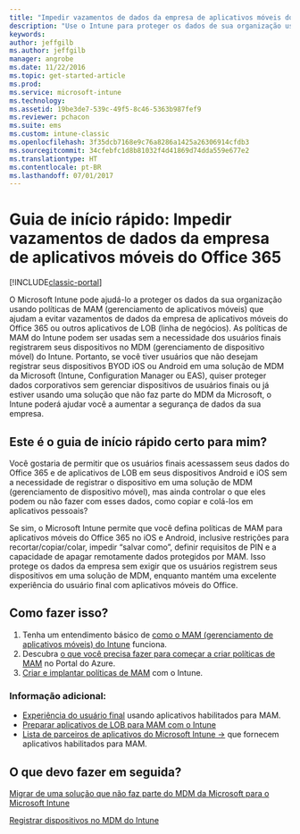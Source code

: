 ```yaml
---
title: "Impedir vazamentos de dados da empresa de aplicativos móveis do Office 365"
description: "Use o Intune para proteger os dados de sua organização usando políticas de MAM (gerenciamento de aplicativo móvel) que ajudam a evitar vazamentos de dados da empresa de aplicativos móveis do Office 365 ou outros aplicativos de LOB (linha de negócios)."
keywords: 
author: jeffgilb
ms.author: jeffgilb
manager: angrobe
ms.date: 11/22/2016
ms.topic: get-started-article
ms.prod: 
ms.service: microsoft-intune
ms.technology: 
ms.assetid: 19be3de7-539c-49f5-8c46-5363b987fef9
ms.reviewer: pchacon
ms.suite: ems
ms.custom: intune-classic
ms.openlocfilehash: 3f35dcb7168e9c76a8286a1425a26306914cfdb3
ms.sourcegitcommit: 34cfebfc1d8b81032f4d41869d74dda559e677e2
ms.translationtype: HT
ms.contentlocale: pt-BR
ms.lasthandoff: 07/01/2017
---
```

# <a name="quick-start-guide-prevent-company-data-leaks-from-office-365-mobile-apps"></a>Guia de início rápido: Impedir vazamentos de dados da empresa de aplicativos móveis do Office 365

[!INCLUDE[classic-portal](../includes/classic-portal.md)]

O Microsoft Intune pode ajudá-lo a proteger os dados da sua organização usando políticas de MAM (gerenciamento de aplicativos móveis) que ajudam a evitar vazamentos de dados da empresa de aplicativos móveis do Office 365 ou outros aplicativos de LOB (linha de negócios). As políticas de MAM do Intune podem ser usadas sem a necessidade dos usuários finais registrarem seus dispositivos no MDM (gerenciamento de dispositivo móvel) do Intune. Portanto, se você tiver usuários que não desejam registrar seus dispositivos BYOD iOS ou Android em uma solução de MDM da Microsoft (Intune, Configuration Manager ou EAS), quiser proteger dados corporativos sem gerenciar dispositivos de usuários finais ou já estiver usando uma solução que não faz parte do MDM da Microsoft, o Intune poderá ajudar você a aumentar a segurança de dados da sua empresa.   

## <a name="is-this-quick-start-guide-right-for-me"></a>Este é o guia de início rápido certo para mim?
Você gostaria de permitir que os usuários finais acessassem seus dados do Office 365 e de aplicativos de LOB em seus dispositivos Android e iOS sem a necessidade de registrar o dispositivo em uma solução de MDM (gerenciamento de dispositivo móvel), mas ainda controlar o que eles podem ou não fazer com esses dados, como copiar e colá-los em aplicativos pessoais?

Se sim, o Microsoft Intune permite que você defina políticas de MAM para aplicativos móveis do Office 365 no iOS e Android, inclusive restrições para recortar/copiar/colar, impedir “salvar como”, definir requisitos de PIN e a capacidade de apagar remotamente dados protegidos por MAM.  Isso protege os dados da empresa sem exigir que os usuários registrem seus dispositivos em uma solução de MDM, enquanto mantém uma excelente experiência do usuário final com aplicativos móveis do Office.

## <a name="how-do-i-do-it"></a>Como fazer isso?
1.  Tenha um entendimento básico de [como o MAM (gerenciamento de aplicativos móveis) do Intune](/intune-classic/deploy-use/protect-app-data-using-mobile-app-management-policies-with-microsoft-intune) funciona.
2.  Descubra [o que você precisa fazer para começar a criar políticas de MAM](/intune-classic/deploy-use/get-ready-to-configure-mobile-app-management-policies-with-microsoft-intune) no Portal do Azure.
3.  [Criar e implantar políticas de MAM](/intune-classic/deploy-use/get-ready-to-configure-mobile-app-management-policies-with-microsoft-intune) com o Intune.

### <a name="additional-information"></a>Informação adicional:
- [Experiência do usuário final](/intune-classic/deploy-use/end-user-experience-for-mam-enabled-apps-with-microsoft-intune) usando aplicativos habilitados para MAM.
- [Preparar aplicativos de LOB para MAM com o Intune](/intune/apps-prepare-mobile-application-management)
- <a href="https://www.microsoft.com/cloud-platform/microsoft-intune-partners" target="_blank"> Lista de parceiros de aplicativos do Microsoft Intune &rarr;</a> que fornecem aplicativos habilitados para MAM.

## <a name="what-should-i-do-next"></a>O que devo fazer em seguida?
[Migrar de uma solução que não faz parte do MDM da Microsoft para o Microsoft Intune](/intune-classic/deploy-use/migrate-to-intune)

[Registrar dispositivos no MDM do Intune](/intune-classic/deploy-use/enroll-devices-in-microsoft-intune)

